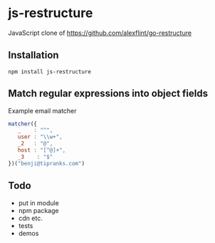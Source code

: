 # js-restructure
JavaScript clone of https://github.com/alexflint/go-restructure

## Installation

    npm install js-restructure

## Match regular expressions into object fields

Example email matcher
```js
matcher({
   _    : "^",
   user : "\\w+",
   _2   : "@",
   host : "[^@]+",
   _3    : "$"
})("benji@tipranks.com")
```

## Todo

 - put in module
 - npm package
 - cdn etc.
 - tests
 - demos
